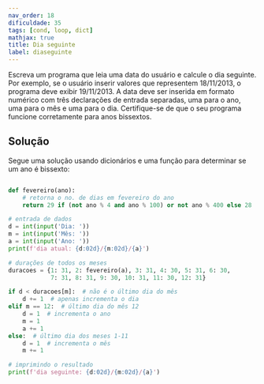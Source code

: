 ```yaml
---
nav_order: 18
dificuldade: 35
tags: [cond, loop, dict]
mathjax: true
title: Dia seguinte
label: diaseguinte
---
```


Escreva um programa que leia uma data do usuário e calcule o dia seguinte. Por exemplo, se o usuário inserir valores que representem 18/11/2013, o programa deve exibir 19/11/2013. A data deve ser inserida em formato numérico com três declarações de entrada separadas, uma para o ano, uma para o mês e uma para o dia. Certifique-se de que o seu programa funcione corretamente para anos bissextos.

<!-- more -->

## Solução

Segue uma solução usando dicionários e uma função para determinar se um ano é bissexto:

```python

def fevereiro(ano):
	# retorna o no. de dias em fevereiro do ano
    return 29 if (not ano % 4 and ano % 100) or not ano % 400 else 28

# entrada de dados
d = int(input('Dia: '))
m = int(input('Mês: '))
a = int(input('Ano: '))
print(f'dia atual: {d:02d}/{m:02d}/{a}')

# durações de todos os meses
duracoes = {1: 31, 2: fevereiro(a), 3: 31, 4: 30, 5: 31, 6: 30,
            7: 31, 8: 31, 9: 30, 10: 31, 11: 30, 12: 31}

if d < duracoes[m]:  # não é o último dia do mês
    d += 1  # apenas incrementa o dia
elif m == 12:  # último dia do mês 12
    d = 1  # incrementa o ano
    m = 1
    a += 1
else:  # último dia dos meses 1-11
    d = 1  # incrementa o mês
    m += 1

# imprimindo o resultado
print(f'dia seguinte: {d:02d}/{m:02d}/{a}')
```
